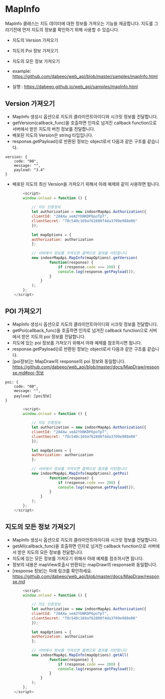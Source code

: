 # MapInfo

MapInfo 클래스는 지도 데이터에 대한 정보를 가져오는 기능을 제공합니다. 지도를 그리기전에 먼저 지도의 정보를 확인하기 위해 사용할 수 있습니다.   

- 지도의 Version 가져오기
- 지도의 Poi 정보 가져오기
- 지도의 모든 정보 가져오기

- example: https://github.com/dabeeo/web_api/blob/master/samples/mapInfo.html
- 실행 : https://dabeeo.github.io/web_api/samples/mapInfo.html   

## Version 가져오기
- MapInfo 생성시 옵션으로 지도의 클라이언트아이디와 시크릿 정보를 전달합니다. 
- getVersion(callback_func)을 호출하면 인자로 넘겨진 callback function으로 서버에서 받은 지도의 버전 정보를 전달합니다. 
- 배포된 지도의 Version은 string 타입입니다.  
- response.getPayload()로 반환된 정보는  object로서 다음과 같은 구조를 같습니다. 
~~~
version: {
    code: "00",
    message: "",
    payload: "3.4"
}
~~~
- 배포된 지도의 최신 Version을 가져오기 위해서 아래 예제와 같이 사용하면 됩니다.  
~~~javascript
        <script>
        window.onload = function () {
        
            // 지도 인증정보
            let authorization = new indoorMapApi.Authorization({
            clientId: "28AXw_veA2YbNKDP6poTpT",
            clientSecret: "70c540c169af62808f4da3709e988e06"
            });
        
            let mapOptions = {
            authorization: authorization
            };
        
            // 서버에서 정보를 가져오면 콜백으로 결과를 리턴합니다
            new indoorMapApi.MapInfo(mapOptions).getVersion( 
                    function(response) {
                        if (response.code === 200) {
                        console.log(response.getPayload());
                    }
                }
            );
        };
    </script>
~~~

## POI 가져오기
- MapInfo 생성시 옵션으로 지도의 클라이언트아이디와 시크릿 정보를 전달합니다. 
- getPoi(callback_func)을 호출하면 인자로 넘겨진 callback function으로 서버에서 받은 지도의 poi 정보를 전달합니다. 
- 지도에 있는 poi 정보를 가져오기 위해서 아래 예제를 참조하시면 됩니다.
- response.getPayload()로 반환된 정보는  object로서 다음과 같은 구조를 같습니다.
- [poi정보]는 MapDraw의 response의 poi 정보와 동일합니다.   
    https://github.com/dabeeo/web_api/blob/master/docs/MapDraw/response.md#poi-정보  
~~~
poi: {
    code: "00",
    message: "",
    payload: [poi정보]
}
~~~
~~~javascript
        <script>
        window.onload = function () {
        
            // 지도 인증정보
            let authorization = new indoorMapApi.Authorization({
            clientId: "28AXw_veA2YbNKDP6poTpT",
            clientSecret: "70c540c169af62808f4da3709e988e06"
            });
        
            let mapOptions = {
            authorization: authorization
            };
        
            // 서버에서 정보를 가져오면 콜백으로 결과를 리턴합니다
            new indoorMapApi.MapInfo(mapOptions).getPoi( 
                    function(response) {
                        if (response.code === 200) {
                        console.log(response.getPayload());
                    }
                }
            );
        };
    </script>
~~~

## 지도의 모든 정보 가져오기
- MapInfo 생성시 옵션으로 지도의 클라이언트아이디와 시크릿 정보를 전달합니다.   
- getAll(callback_func)을 호출하면 인자로 넘겨진 callback function으로 서버에서 받은 지도의 모든 정보를 전달합니다.  
- 지도에 있는 모든 정보를 가져오기 위해서 아래 예제를 참조하시면 됩니다.  
- 정보의 내용은 mapView호출시 반환되는 mapDraw의 response와 동일합니다. 
- [response 정보]는 아래 링크를 확인하세요.    
    https://github.com/dabeeo/web_api/blob/master/docs/MapDraw/response.md

~~~javascript
        <script>
        window.onload = function () {
        
            // 지도 인증정보
            let authorization = new indoorMapApi.Authorization({
            clientId: "28AXw_veA2YbNKDP6poTpT",
            clientSecret: "70c540c169af62808f4da3709e988e06"
            });
        
            let mapOptions = {
            authorization: authorization
            };
        
            // 서버에서 정보를 가져오면 콜백으로 결과를 리턴합니다
            new indoorMapApi.MapInfo(mapOptions).getAll( 
                    function(response) {
                        if (response.code === 200) {
                        console.log(response.getPayload());
                    }
                }
            );
        };
    </script>
~~~
